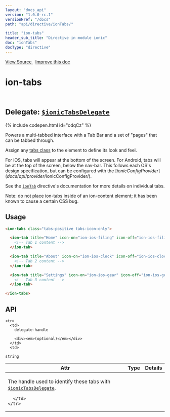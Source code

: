```yaml
---
layout: "docs_api"
version: "1.0.0-rc.1"
versionHref: "/docs"
path: "api/directive/ionTabs/"

title: "ion-tabs"
header_sub_title: "Directive in module ionic"
doc: "ionTabs"
docType: "directive"
---
```


<div class="improve-docs">
  <a href='http://github.com/driftyco/ionic/tree/master/js/angular/directive/tabs.js#L1'>
    View Source
  </a>
  &nbsp;
  <a href='http://github.com/driftyco/ionic/edit/master/js/angular/directive/tabs.js#L1'>
    Improve this doc
  </a>
</div>




<h1 class="api-title">

  ion-tabs



<br/>
<small>
  Delegate: <a href="/docs/api/service/$ionicTabsDelegate/"><code>$ionicTabsDelegate</code></a>
</small>

</h1>


{% include codepen.html id="odqCz" %}




Powers a multi-tabbed interface with a Tab Bar and a set of "pages" that can be tabbed
through.

Assign any [tabs class](/docs/components#tabs) to the element to define
its look and feel.

For iOS, tabs will appear at the bottom of the screen. For Android, tabs will be at the top
of the screen, below the nav-bar. This follows each OS's design specification, but can be
configured with the [$ionicConfigProvider](docs/api/provider/$ionicConfigProvider/).

See the <a href="/docs/api/directive/ionTab/"><code>ionTab</code></a> directive's documentation for more details on
individual tabs.

Note: do not place ion-tabs inside of an ion-content element; it has been known to cause a
certain CSS bug.








  
<h2 id="usage">Usage</h2>
  
```html
<ion-tabs class="tabs-positive tabs-icon-only">

  <ion-tab title="Home" icon-on="ion-ios-filing" icon-off="ion-ios-filing-outline">
    <!-- Tab 1 content -->
  </ion-tab>

  <ion-tab title="About" icon-on="ion-ios-clock" icon-off="ion-ios-clock-outline">
    <!-- Tab 2 content -->
  </ion-tab>

  <ion-tab title="Settings" icon-on="ion-ios-gear" icon-off="ion-ios-gear-outline">
    <!-- Tab 3 content -->
  </ion-tab>

</ion-tabs>
```
  
  
<h2 id="api" style="clear:both;">API</h2>

<table class="table" style="margin:0;">
  <thead>
    <tr>
      <th>Attr</th>
      <th>Type</th>
      <th>Details</th>
    </tr>
  </thead>
  <tbody>
    
    <tr>
      <td>
        delegate-handle
        
        <div><em>(optional)</em></div>
      </td>
      <td>
        
  <code>string</code>
      </td>
      <td>
        <p>The handle used to identify these tabs
with <a href="/docs/api/service/$ionicTabsDelegate/"><code>$ionicTabsDelegate</code></a>.</p>

        
      </td>
    </tr>
    
  </tbody>
</table>

  

  





